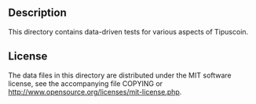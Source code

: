 Description
------------

This directory contains data-driven tests for various aspects of Tipuscoin.

License
--------

The data files in this directory are distributed under the MIT software
license, see the accompanying file COPYING or
http://www.opensource.org/licenses/mit-license.php.

